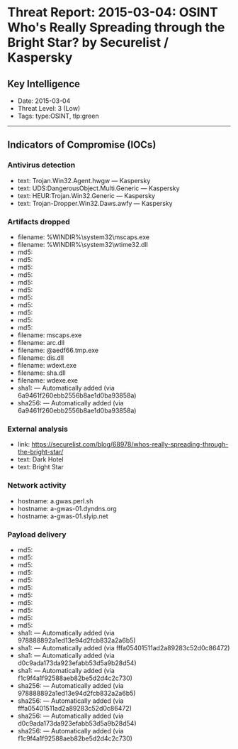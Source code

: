 # Threat Report: 2015-03-04: OSINT Who's Really Spreading through the Bright Star? by Securelist / Kaspersky


## Key Intelligence
* Date: 2015-03-04
* Threat Level: 3 (Low)
* Tags: type:OSINT, tlp:green

---

## Indicators of Compromise (IOCs)
### Antivirus detection
* text: Trojan.Win32.Agent.hwgw — Kaspersky
* text: UDS:DangerousObject.Multi.Generic — Kaspersky
* text: HEUR:Trojan.Win32.Generic — Kaspersky
* text: Trojan-Dropper.Win32.Daws.awfy — Kaspersky

### Artifacts dropped
* filename: %WINDIR%\system32\mscaps.exe
* filename: %WINDIR%\system32\wtime32.dll
* md5: <md5>
* md5: <md5>
* md5: <md5>
* md5: <md5>
* md5: <md5>
* md5: <md5>
* md5: <md5>
* md5: <md5>
* md5: <md5>
* md5: <md5>
* md5: <md5>
* filename: mscaps.exe
* filename: arc.dll
* filename: @aedf66.tmp.exe
* filename: dis.dll
* filename: wdext.exe
* filename: sha.dll
* filename: wdexe.exe
* sha1: <sha1> — Automatically added (via 6a9461f260ebb2556b8ae1d0ba93858a)
* sha256: <sha256> — Automatically added (via 6a9461f260ebb2556b8ae1d0ba93858a)

### External analysis
* link: https://securelist.com/blog/68978/whos-really-spreading-through-the-bright-star/
* text: Dark Hotel
* text: Bright Star

### Network activity
* hostname: a.gwas.perl.sh
* hostname: a-gwas-01.dyndns.org
* hostname: a-gwas-01.slyip.net

### Payload delivery
* md5: <md5>
* md5: <md5>
* md5: <md5>
* md5: <md5>
* md5: <md5>
* md5: <md5>
* md5: <md5>
* md5: <md5>
* md5: <md5>
* md5: <md5>
* md5: <md5>
* sha1: <sha1> — Automatically added (via 978888892a1ed13e94d2fcb832a2a6b5)
* sha1: <sha1> — Automatically added (via fffa05401511ad2a89283c52d0c86472)
* sha1: <sha1> — Automatically added (via d0c9ada173da923efabb53d5a9b28d54)
* sha1: <sha1> — Automatically added (via f1c9f4a1f92588aeb82be5d2d4c2c730)
* sha256: <sha256> — Automatically added (via 978888892a1ed13e94d2fcb832a2a6b5)
* sha256: <sha256> — Automatically added (via fffa05401511ad2a89283c52d0c86472)
* sha256: <sha256> — Automatically added (via d0c9ada173da923efabb53d5a9b28d54)
* sha256: <sha256> — Automatically added (via f1c9f4a1f92588aeb82be5d2d4c2c730)
